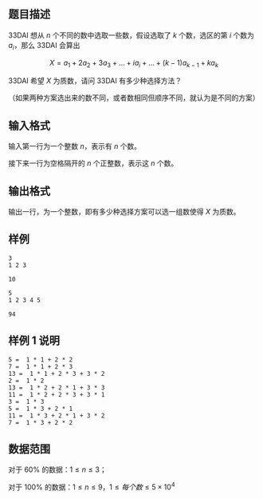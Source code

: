 ## 题目描述

33DAI 想从 $n$ 个不同的数中选取一些数，假设选取了 $k$ 个数，选区的第 $i$ 个数为 $a_i$，那么 33DAI 会算出 

$$X=a_1+2a_2+3a_3+...+ia_i+...+(k-1)a_{k-1}+ka_k$$

33DAI 希望 $X$ 为质数，请问 33DAI 有多少种选择方法？

（如果两种方案选出来的数不同，或者数相同但顺序不同，就认为是不同的方案）

## 输入格式

输入第一行为一个整数 $n$，表示有 $n$ 个数。

接下来一行为空格隔开的 $n$ 个正整数，表示这 $n$ 个数。

## 输出格式

输出一行，为一个整数，即有多少种选择方案可以选一组数使得 $X$ 为质数。

## 样例

```input1
3
1 2 3
```

```output1
10
```

```input2
5
1 2 3 4 5
```

```output2
94
```



## 样例 1 说明

```
5 =  1 * 1 + 2 * 2 
7 =  1 * 1 + 2 * 3
13 =  1 * 1 + 2 * 3 + 3 * 2
2 =  1 * 2
13 =  1 * 2 + 2 * 1 + 3 * 3
11 =  1 * 2 + 2 * 3 + 3 * 1
3 =  1 * 3
5 =  1 * 3 + 2 * 1
11 =  1 * 3 + 2 * 1 + 3 * 2
7 =  1 * 3 + 2 * 2
```


## 数据范围

对于 $60\%$ 的数据：$1\le n\le 3$；

对于 $100\%$ 的数据：$1\le n \le 9，1\le 每个数 \le 5\times 10^4$


